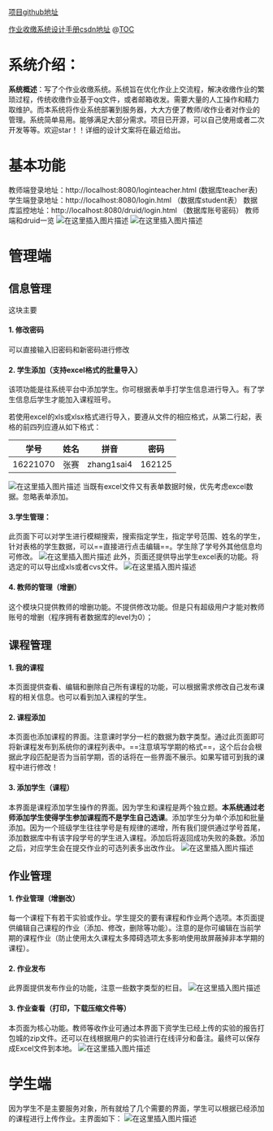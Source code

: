 [项目github地址](https://github.com/javasmall/workupload)

[作业收缴系统设计手册csdn地址](https://blog.csdn.net/qq_40693171/article/details/89891978)
@[TOC](目录)
# 系统介绍：
**系统概述**：写了个作业收缴系统。系统旨在优化作业上交流程，解决收缴作业的繁琐过程，传统收缴作业基于qq文件，或者邮箱收发。需要大量的人工操作和精力取维护。而本系统将作业系统部署到服务器，大大方便了教师/收作业者对作业的管理。系统简单易用。能够满足大部分需求。项目已开源，可以自己使用或者二次开发等等。欢迎star！！详细的设计文案将在最近给出。

# 基本功能
教师端登录地址：http://localhost:8080/loginteacher.html (数据库teacher表)
学生端登录地址：http://localhost:8080/login.html  （数据库student表）
数据库监控地址：http://localhost:8080/druid/login.html  （数据库账号密码）
教师端和druid一览
![在这里插入图片描述](https://img-blog.csdnimg.cn/20190506185412566.png?x-oss-process=image/watermark,type_ZmFuZ3poZW5naGVpdGk,shadow_10,text_aHR0cHM6Ly9ibG9nLmNzZG4ubmV0L3FxXzQwNjkzMTcx,size_16,color_FFFFFF,t_70)
![在这里插入图片描述](https://img-blog.csdnimg.cn/20190506185453804.png?x-oss-process=image/watermark,type_ZmFuZ3poZW5naGVpdGk,shadow_10,text_aHR0cHM6Ly9ibG9nLmNzZG4ubmV0L3FxXzQwNjkzMTcx,size_16,color_FFFFFF,t_70)

# 管理端
 ## 信息管理
 这块主要
 #### 1. 修改密码
 可以直接输入旧密码和新密码进行修改
 #### 2. 学生添加（支持excel格式的批量导入）
 该项功能是往系统平台中添加学生。你可根据表单手打学生信息进行导入。有了学生信息后学生才能加入课程班号。
 
若使用excel的xls或xlsx格式进行导入，要遵从文件的相应格式，从第二行起，表格的前四列应遵从如下格式：

| 学号 | 姓名      |拼音|密码|
|:--------:|:-------------| ---------|--|
| 16221070 | 张赛 |zhang1sai4|162125|
![在这里插入图片描述](https://img-blog.csdnimg.cn/20190505170901530.png)
当既有excel文件又有表单数据时候，优先考虑excel数据。忽略表单添加。
#### 3.学生管理：
此页面下可以对学生进行模糊搜索，搜索指定学生，指定学号范围、姓名的学生，针对表格的学生数据，可以==直接进行点击编辑==。学生除了学号外其他信息均可修改。
![在这里插入图片描述](https://img-blog.csdnimg.cn/20190505203917827.png?x-oss-process=image/watermark,type_ZmFuZ3poZW5naGVpdGk,shadow_10,text_aHR0cHM6Ly9ibG9nLmNzZG4ubmV0L3FxXzQwNjkzMTcx,size_16,color_FFFFFF,t_70)
此外，页面还提供导出学生excel表的功能。将选定的可以导出成xls或者cvs文件。
![在这里插入图片描述](https://img-blog.csdnimg.cn/20190505204325582.png?x-oss-process=image/watermark,type_ZmFuZ3poZW5naGVpdGk,shadow_10,text_aHR0cHM6Ly9ibG9nLmNzZG4ubmV0L3FxXzQwNjkzMTcx,size_16,color_FFFFFF,t_70)


####  4. 教师的管理（增删）
这个模块只提供教师的增删功能。不提供修改功能。但是只有超级用户才能对教师账号的增删（程序拥有者数据库的level为0）；

## 课程管理
   #### 1.  我的课程
   本页面提供查看、编辑和删除自己所有课程的功能，可以根据需求修改自己发布课程的相关信息。也可以看到加入课程的学生。
   ####  2. 课程添加
   本页面也添加课程的界面。注意课时学分一栏的数据为数字类型。通过此页面即可将新课程发布到系统你的课程列表中。==注意填写学期的格式==，这个后台会根据此字段匹配是否为当前学期，否的话将在一些界面不展示。如果写错可到我的课程中进行修改！
   #### 3. 添加学生（课程）
   本界面是课程添加学生操作的界面。因为学生和课程是两个独立题。**本系统通过老师添加学生使得学生参加课程而不是学生自己选课**。添加学生分为单个添加和批量添加。因为一个班级学生往往学号是有规律的递增，所有我们提供通过学号首尾，添加数据库中有该字段学号的学生进入课程。添加后将返回成功失败的条数。添加之后，对应学生会在提交作业的可选列表多出改作业。
   ![在这里插入图片描述](https://img-blog.csdnimg.cn/20190505211109201.png?x-oss-process=image/watermark,type_ZmFuZ3poZW5naGVpdGk,shadow_10,text_aHR0cHM6Ly9ibG9nLmNzZG4ubmV0L3FxXzQwNjkzMTcx,size_16,color_FFFFFF,t_70)
   
  ## 作业管理
   #### 1. 作业管理（增删改）
   每一个课程下有若干实验或作业。学生提交的要有课程和作业两个选项。本页面提供编辑自己课程的作业（添加、修改，删除等功能）。注意的是你可编辑在当前学期的课程作业（防止使用太久课程太多障碍选项太多影响使用故屏蔽掉非本学期的课程）。
   #### 2. 作业发布
   此界面提供发布作业的功能，注意一些数字类型的栏目。
   ![在这里插入图片描述](https://img-blog.csdnimg.cn/20190505211951235.png?x-oss-process=image/watermark,type_ZmFuZ3poZW5naGVpdGk,shadow_10,text_aHR0cHM6Ly9ibG9nLmNzZG4ubmV0L3FxXzQwNjkzMTcx,size_16,color_FFFFFF,t_70)
   #### 3. 作业查看（打印，下载压缩文件等）
   本页面为核心功能。教师等收作业可通过本界面下资学生已经上传的实验的报告打包城的zip文件。还可以在线根据用户的实验进行在线评分和备注。最终可以保存成Excel文件到本地。
   ![在这里插入图片描述](https://img-blog.csdnimg.cn/2019050521332517.png?x-oss-process=image/watermark,type_ZmFuZ3poZW5naGVpdGk,shadow_10,text_aHR0cHM6Ly9ibG9nLmNzZG4ubmV0L3FxXzQwNjkzMTcx,size_16,color_FFFFFF,t_70)

# 学生端
因为学生不是主要服务对象，所有就给了几个需要的界面，学生可以根据已经添加的课程进行上传作业。主界面如下：
![在这里插入图片描述](https://img-blog.csdnimg.cn/20190505214227986.png?x-oss-process=image/watermark,type_ZmFuZ3poZW5naGVpdGk,shadow_10,text_aHR0cHM6Ly9ibG9nLmNzZG4ubmV0L3FxXzQwNjkzMTcx,size_16,color_FFFFFF,t_70)